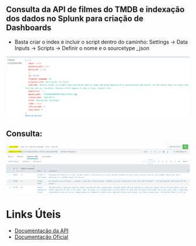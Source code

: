 ## Consulta da API de filmes do TMDB e indexação dos dados no Splunk para criação de Dashboards

* Basta criar o index e incluir o script dentro do caminho: Settings -> Data Inputs -> Scripts -> Definir o nome e o sourcetype _json

![](images/tmdb.PNG)

## Consulta:
![](images/index.PNG)


# **Links Úteis**
* [Documentação da API](https://www.themoviedb.org/)
* [Documentação Oficial](https://docs.splunk.com/Documentation/SplunkCloud/latest/AdvancedDev/ScriptSetup)